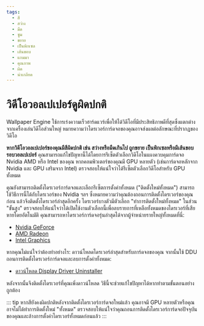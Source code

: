 ```yaml
---
tags:
  - สี
  - สว่าง
  - มืด
  - ซูม
  - ขยาย
  - เป็นพิกเซล
  - เส้นขอบ
  - แกมมา
  - คุณภาพ
  - ผิด
  - น่าเกลียด
---
```


# วิดีโอวอลเปเปอร์ดูผิดปกติ

Wallpaper Engine ใช้การเร่งความเร็วฮาร์ดแวร์เพื่อให้ได้วิดีโอที่มีประสิทธิภาพดีที่สุดซึ่งแตกต่างจากเครื่องเล่นวิดีโอส่วนใหญ่ หมายความว่าไดรเวอร์การ์ดจอของคุณอาจส่งผลต่อลักษณะที่ปรากฏของวิดีโอ

**หากวิดีโอวอลเปเปอร์ของคุณมีสีผิดปกติ เช่น สว่างหรือมืดเกินไป ถูกขยาย เป็นพิกเซลหรือมีเส้นขอบรอบวอลเปเปอร์** คุณสามารถแก้ไขปัญหานี้ได้โดยการรีเซ็ตตัวเลือกวิดีโอในแผงควบคุมการ์ดจอ Nvidia AMD หรือ Intel ของคุณ หากคอมพิวเตอร์ของคุณมี GPU หลายตัว (เช่นการ์ดจอหลักจาก Nvidia และ GPU เสริมจาก Intel) ตรวจสอบให้แน่ใจว่าได้รีเซ็ตตัวเลือกวิดีโอสำหรับ GPU ทั้งหมด

คุณยังสามารถติดตั้งไดรเวอร์การ์ดจอและเลือกรีเซ็ตการตั้งค่าทั้งหมด ("ติดตั้งใหม่ทั้งหมด") สามารถใช้วิธีการนี้ได้กับไดรเวอร์ของ Nvidia ฯลฯ ซึ่งหมายความว่าคุณต้องถอนการติดตั้งไดรเวอร์ของคุณก่อน แล้วจึงติดตั้งไดรเวอร์ล่าสุดอีกครั้ง ไดรเวอร์บางตัวมีตัวเลือก "ทำการติดตั้งใหม่ทั้งหมด" ในส่วน "ขั้นสูง" ตรวจสอบให้แน่ใจว่าได้เปิดใช้งานตัวเลือกนี้เพื่อลบรายการที่เหลือทั้งหมดของไดรเวอร์ที่เสียหายโดยอัตโนมัติ คุณสามารถหาไดรเวอร์การ์ดจอรุ่นล่าสุดได้จากผู้จำหน่ายรายใหญ่ทั้งหมดที่นี่:

* [Nvidia GeForce](https://www.nvidia.com/Download/index.aspx)
* [AMD Radeon](https://www.amd.com/support)
* [Intel Graphics](https://downloadcenter.intel.com/product/80939/Graphics-Drivers)

หากคุณไม่แน่ใจว่าต้องทำอย่างไร: ดาวน์โหลดไดรเวอร์ล่าสุดสำหรับการ์ดจอของคุณ จากนั้นใช้ DDU ถอนการติดตั้งไดรเวอร์การ์ดจอและลบการตั้งค่าทั้งหมด:

* [ดาวน์โหลด Display Driver Uninstaller](https://www.guru3d.com/files-details/display-driver-uninstaller-download.html)

หลังจากนั้นจึงติดตั้งไดรเวอร์ที่คุณเพิ่งดาวน์โหลด วิธีนี้จะช่วยแก้ไขปัญหาได้หากทำตามขั้นตอนอย่างถูกต้อง

::: tip
หากสียังคงผิดปกติหลังจากติดตั้งไดรเวอร์การ์ดจอใหม่แล้ว คุณอาจมี GPU หลายตัวหรือคุณอาจไม่ได้ทำการติดตั้งใหม่ "ทั้งหมด" ตรวจสอบให้แน่ใจว่าคุณถอนการติดตั้งไดรเวอร์การ์ดจอปัจจุบันของคุณและล้างการตั้งค่าไดรเวอร์ทั้งหมดก่อนแล้ว
:::